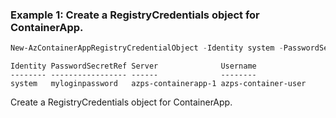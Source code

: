 ### Example 1: Create a RegistryCredentials object for ContainerApp.
```powershell
New-AzContainerAppRegistryCredentialObject -Identity system -PasswordSecretRef "myloginpassword" -Server azps-containerapp-1 -Username azps-container-user
```

```output
Identity PasswordSecretRef Server              Username
-------- ----------------- ------              --------
system   myloginpassword   azps-containerapp-1 azps-container-user
```

Create a RegistryCredentials object for ContainerApp.